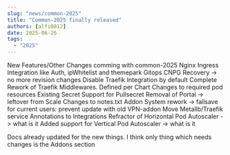 ```yaml
---
slug: "news/common-2025"
title: "Common-2025 finally released"
authors: [alfi0812]
date: 2025-06-26
tags:
  - "2025"
---
```


New Features/Other Changes comming with common-2025
Nginx Ingress Integration like Auth, ipWhitelist and themepark
Gitops CNPG Recovery -> no more revision changes
Disable Traefik Integration by default
Complete Rework of Traefik Middlewares. Defined per Chart
Changes to required pod resources
Existing Secret Support for Pullsecret
Removal of Portal -> leftover from Scale
Changes to notes.txt
Addon System rework -> failsave for current users: prevent update with old VPN-addon
Move Metallb/Traefik service Annotations to Integrations
Refractor of Horizontal Pod Autoscaler -> what is it
Added support for Vertical Pod Autoscaler -> what is it

Docs already updated for the new things. 
I think only thing which needs changes is the Addons section
